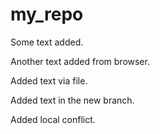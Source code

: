 ﻿# my_repo



Some text added.

Another text added from browser.


Added text via file.

Added text in the new branch.


Added local conflict.